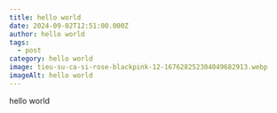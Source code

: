 ```yaml
---
title: hello world
date: 2024-09-02T12:51:00.000Z
author: hello world
tags:
  - post
category: hello world
image: tieu-su-ca-si-rose-blackpink-12-167628252304049682913.webp
imageAlt: hello world
---
```

hello world
